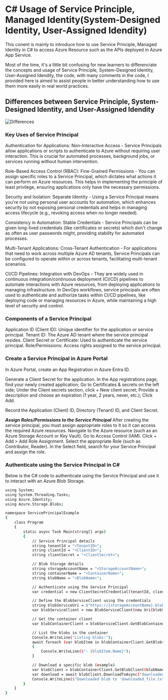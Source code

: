 # C# Usage of Service Principle, Managed Identity(System-Designed Identity, User-Assigned Idendity)
This conent is mainly to introduce how to use Service Principle, Managed Identity in C# to access Azure Resource such as the APIs deployed in Azure App Service.

Most of the time, it's a little bit confusing for new learners to differenciate the concepts and usage of Service Principle, System-Designed Identity, User-Assigned Idendity, the code, with many comments in the code, I provided here is aimed to assist people in better understanding how to use them more easily in real world practices.

## Differences between Service Principle, System-Designed Identity, and User-Assigned Idendity
![Differences](https://lh3.googleusercontent.com/pw/AP1GczNeiJJP4umW-ufGg9TvOfGQYRg5MBBOU4doIPNTrywJJ8Djox22Ip_KZDWaYILoHBOKV-iAX8tsX4QU1GUv8XhIxfIMwiT0mvChtUFgnzOBW9b0TjkIGBU8RwDjSu7T3g6hXSht7w1glFPnhScfvBU=w1165-h548-s-no-gm?authuser=0)

### Key Uses of Service Principal
Authentication for Applications: Non-Interactive Access - Service Principals allow applications or scripts to authenticate to Azure without requiring user interaction. This is crucial for automated processes, background jobs, or services running without human intervention.

Role-Based Access Control (RBAC): Fine-Grained Permissions - You can assign specific roles to a Service Principal, which dictates what actions it can perform on Azure resources. This helps in implementing the principle of least privilege, ensuring applications only have the necessary permissions.

Security and Isolation: Separate Identity - Using a Service Principal means you're not using personal user accounts for automation, which enhances security by not exposing personal credentials and helps in managing access lifecycle (e.g., revoking access when no longer needed).

Consistency in Automation: Stable Credentials - Service Principals can be given long-lived credentials (like certificates or secrets) which don't change as often as user passwords might, providing stability for automated processes.

Multi-Tenant Applications: Cross-Tenant Authentication - For applications that need to work across multiple Azure AD tenants, Service Principals can be configured to operate within or across tenants, facilitating multi-tenant scenarios.

CI/CD Pipelines: Integration with DevOps - They are widely used in continuous integration/continuous deployment (CI/CD) pipelines to automate interactions with Azure resources, from deploying applications to managing infrastructure. In DevOps workflows, service principals are often used to authenticate and authorize tasks within CI/CD pipelines, like deploying code or managing resources in Azure, while maintaining a high level of security and control.

### Components of a Service Principal
Application ID (Client ID): Unique identifier for the application or service principal.
Tenant ID: The Azure AD tenant where the service principal resides.
Client Secret or Certificate: Used to authenticate the service principal.
Role/Permissions: Access rights assigned to the service principal.

### Create a Service Principal in Azure Portal
In Azure Portal, create an App Registration in Azure Entra ID.

Generate a Client Secret for the application. In the App registrations page, find your newly created application; Go to Certificates & secrets on the left side; Under the Client secrets section, click + New client secret; Provide a description and choose an expiration (1 year, 2 years, never, etc.); Click Add.

Record the Application (Client) ID, Directory (Tenant) ID, and Client Secret.

***Assign Roles/Permissions to the Service Principal***
After creating the service principal, you must assign appropriate roles to it so it can access the required Azure resources. Navigate to the Azure resource (such as an Azure Storage Account or Key Vault). Go to Access Control (IAM). Click + Add > Add Role Assignment. Select the appropriate Role (such as Contributor, Reader). In the Select field, search for your Service Principal and assign the role.

### Authenticate using the Service Principal in C#
Below is the C# code to authenticate using the Service Principal and use it to interact with an Azure Blob Storage.
```sh
using System;
using System.Threading.Tasks;
using Azure.Identity;
using Azure.Storage.Blobs;

namespace ServicePrincipalExample
{
    class Program
    {
        static async Task Main(string[] args)
        {
            // Service Principal details
            string tenantId = "<TenantID>";
            string clientId = "<ClientID>";
            string clientSecret = "<ClientSecret>";

            // Blob Storage details
            string storageAccountName = "<StorageAccountName>";
            string containerName = "<ContainerName>";
            string blobName = "<BlobName>";

            // Authenticate using the Service Principal
            var credential = new ClientSecretCredential(tenantId, clientId, clientSecret);

            // Define the BlobServiceClient using the credentials
            string blobServiceUri = $"https://{storageAccountName}.blob.core.windows.net";
            var blobServiceClient = new BlobServiceClient(new Uri(blobServiceUri), credential);

            // Get the container client
            var blobContainerClient = blobServiceClient.GetBlobContainerClient(containerName);

            // List the blobs in the container
            Console.WriteLine("Listing blobs:");
            await foreach (var blobItem in blobContainerClient.GetBlobsAsync())
            {
                Console.WriteLine($"- {blobItem.Name}");
            }

            // Download a specific blob (example)
            var blobClient = blobContainerClient.GetBlobClient(blobName);
            var download = await blobClient.DownloadToAsync("downloaded_file.txt");
            Console.WriteLine($"Downloaded blob to 'downloaded_file.txt'");
        }
    }
}
```